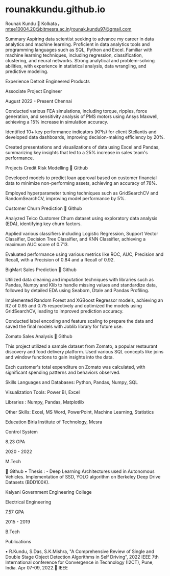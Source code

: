 # rounakkundu.github.io

Rounak Kundu
 Kolkata  mtee10004.20@bitmesra.ac.in/rounak.kundu97@gmail.com

Summary Aspiring data scientist seeking to advance my career in data analytics and machine
learning. Proficient in data analytics tools and programming languages such as SQL, Python
and Excel. Familiar with machine learning techniques, including regression, classification,
clustering, and neural networks. Strong analytical and problem-solving abilities, with
experience in statistical analysis, data wrangling, and predictive modeling.

Experience Detroit Engineered Products

Associate Project Engineer

August 2022 - Present
Chennai

Conducted various FEA simulations, including torque, ripples, force generation, and
sensitivity analysis of PMS motors using Ansys Maxwell, achieving a 15% increase in
simulation accuracy.

Identified 10+ key performance indicators (KPIs) for client Stellantis and developed
data dashboards, improving decision-making efficiency by 20%.

Created presentations and visualizations of data using Excel and Pandas, summarizing
key insights that led to a 25% increase in sales team's performance.

Projects Credit Risk Modelling
 Github

Developed models to predict loan approval based on customer financial data to
minimize non-performing assets, achieving an accuracy of 78%.

Employed hyperparameter tuning techniques such as GridSearchCV and
RandomSearchCV, improving model performance by 5%.

Customer Churn Prediction
 Github

Analyzed Telco Customer Churn dataset using exploratory data analysis (EDA),
identifying key churn factors.

Applied various classifiers including Logistic Regression, Support Vector Classifier,
Decision Tree Classifier, and KNN Classifier, achieving a maximum AUC score of 0.713.

Evaluated performance using various metrics like ROC, AUC, Precision and Recall, with
a Precision of 0.84 and a Recall of 0.92.

BigMart Sales Prediction
 Github

Utilized data cleaning and imputation techniques with libraries such as Pandas,
Numpy and Klib to handle missing values and standardize data, followed by detailed
EDA using Seaborn, Dtale and Pandas Profiling.

Implemented Random Forest and XGBoost Regressor models, achieving an R2 of 0.65
and 0.75 respectively and optimized the models using GridSearchCV, leading to
improved prediction accuracy.

Conducted label encoding and feature scaling to prepare the data and saved the final
models with Joblib library for future use.

Zomato Sales Analysis
 Github

This project utilized a sample dataset from Zomato, a popular restaurant discovery
and food delivery platform. Used various SQL concepts like joins and window functions
to gain insights into the data.

Each customer's total expenditure on Zomato was calculated, with significant
spending patterns and behaviors observed.

Skills Languages and Databases: Python, Pandas, Numpy, SQL

Visualization Tools: Power BI, Excel

Libraries : Numpy, Pandas, Matplotlib

Other Skills: Excel, MS Word, PowerPoint, Machine Learning, Statistics

Education Birla Institute of Technology, Mesra

Control System

8.23 GPA

2020 - 2022

M.Tech

 Github
• Thesis : - Deep Learning Architectures used in Autonomous Vehicles. Implementation of
SSD, YOLO algorithm on Berkeley Deep Drive Datasets (BDD100K).

Kalyani Government Engineering College

Electrical Engineering

7.57 GPA

2015 - 2019

B.Tech

Publications

• R.Kundu, S.Das, S.K.Mishra, "A Comprehensive Review of Single and Double Stage Object
Detection Algorithms in Self Driving”, 2022 IEEE 7th International conference for
Convergence in Technology (I2CT), Pune, India. Apr 07-09, 2022. IEEE
